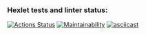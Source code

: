 ### Hexlet tests and linter status:
[![Actions Status](https://github.com/hexletdmitrii/python-project-50/actions/workflows/hexlet-check.yml/badge.svg)](https://github.com/hexletdmitrii/python-project-50/actions)
[![Maintainability](https://api.codeclimate.com/v1/badges/478127f75b52d5daecbf/maintainability)](https://codeclimate.com/github/hexletdmitrii/python-project-50/maintainability)
[![asciicast](https://asciinema.org/a/desh6KT168cixQdl37Hrfxi8U.svg)](https://asciinema.org/a/desh6KT168cixQdl37Hrfxi8U)
